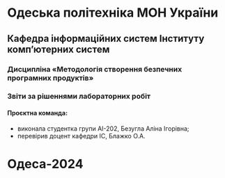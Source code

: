 # Одеська політехніка МОН України
## Кафедра інформаційних систем Інституту комп’ютерних систем
### Дисципліна «Методологія створення безпечних програмних продуктів»
### Звіти за рішеннями лабораторних робіт
#### Проєктна команда:
- виконала студентка групи АІ-202, Безугла Аліна Ігорівна;
- перевірив доцент кафедри ІС, Блажко О.А.
# Одеса-2024
